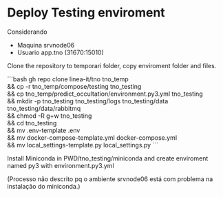 # Deploy Testing enviroment

Considerando

- Maquina srvnode06
- Usuario app.tno (31670:15010)

Clone the repository to temporari folder, copy enviroment folder and files.

´´´bash
gh repo clone linea-it/tno tno_temp \
&& cp -r tno_temp/compose/testing tno_testing \
&& cp tno_temp/predict_occultation/environment.py3.yml tno_testing \
&& mkdir -p tno_testing tno_testing/logs tno_testing/data tno_testing/data/rabbitmq \
&& chmod -R g+w tno_testing \
&& cd tno_testing \
&& mv .env-template .env \
&& mv docker-compose-template.yml docker-compose.yml \
&& mv local_settings-template.py local_settings.py
´´´

Install Miniconda in PWD/tno_testing/miniconda and create enviroment named py3 with environment.py3.yml

(Processo não descrito pq o ambiente srvnode06 está com problema na instalação do miniconda.)
